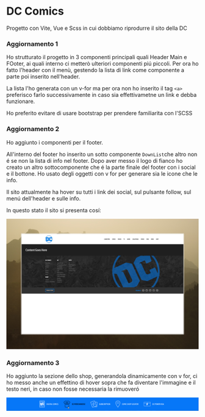 # DC Comics

Progetto con Vite, Vue e Scss in cui dobbiamo riprodurre il sito della DC

### Aggiornamento 1

Ho strutturato il progetto in 3 componenti principali quali Header Main e FOoter, ai quali interno ci metterò ulteriori componenti piú piccoli.
Per ora ho fatto l'header con il menù, gestendo la lista di link come componente a parte poi inserito nell'header.

La lista l'ho generata con un v-for ma per ora non ho inserito il tag `<a>` preferisco farlo successivamente in caso sia effettivametne un link e debba funzionare.

Ho preferito evitare di usare bootstrap per prendere familiarita con l'SCSS

### Aggiornamento 2

Ho aggiunto i componenti per il footer.

All'interno del footer ho inserito un sotto componente `DownList`che altro non é se non la lista di info nel footer.
Dopo aver messo il logo di fianco ho creato un altro sottocomponente che é la parte finale del footer con i social e il bottone.
Ho usato degli oggetti con v for per generare sia le icone che le info.

Il sito attualmente ha hover su tutti i link dei social, sul pulsante follow, sul menú dell'header e sulle info.

In questo stato il sito si presenta cosí:

![Sito Versione 1](./public/img/sito-v1.jpeg)

### Aggiornamento 3

Ho aggiunto la sezione dello shop, generandola dinamicamente con v for, ci ho messo anche un effettino di hover sopra che fa diventare l'immagine e il testo neri, in caso non fosse necessaria la rimuoveró

![Hover on Shop](./public/img/sito-shop-hover.png)
